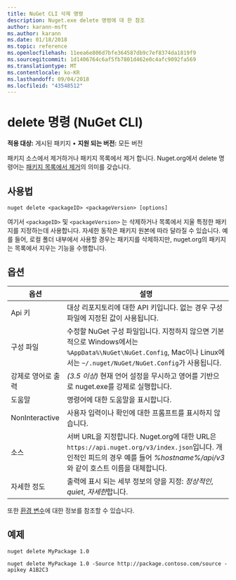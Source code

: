 ```yaml
---
title: NuGet CLI 삭제 명령
description: Nuget.exe delete 명령에 대 한 참조
author: karann-msft
ms.author: karann
ms.date: 01/18/2018
ms.topic: reference
ms.openlocfilehash: 11eea6e806d7bfe364587db9c7ef8374da1819f9
ms.sourcegitcommit: 1d1406764c6af5fb7801d462e0c4afc9092fa569
ms.translationtype: MT
ms.contentlocale: ko-KR
ms.lasthandoff: 09/04/2018
ms.locfileid: "43548512"
---
```

# <a name="delete-command-nuget-cli"></a>delete 명령 (NuGet CLI)

**적용 대상:** 게시된 패키지 &bullet; **지원 되는 버전:** 모든 버전

패키지 소스에서 제거하거나 패키지 목록에서 제거 합니다. Nuget.org에서 delete 명령어는 [패키지 목록에서 제거](../policies/deleting-packages.md)의 의미를 갖습니다.

## <a name="usage"></a>사용법

```cli
nuget delete <packageID> <packageVersion> [options]
```

여기서 `<packageID>` 및 `<packageVersion>` 는 삭제하거나 목록에서 지울 특정한 패키지를 지정하는데 사용합니다. 자세한 동작은 패키지 원본에 따라 달라질 수 있습니다. 예를 들어, 로컬 폴더 내부에서 사용할 경우는 패키지를 삭제하지만, nuget.org의 패키지는 목록에서 지우는 기능을 수행합니다.

## <a name="options"></a>옵션

| 옵션 | 설명 |
| --- | --- |
| Api 키 | 대상 리포지토리에 대한 API 키입니다. 없는 경우 구성 파일에 지정된 값이 사용됩니다. |
| 구성 파일 | 수정할 NuGet 구성 파일입니다. 지정하지 않으면 기본적으로 Windows에서는 `%AppData%\NuGet\NuGet.Config`, Mac이나 Linux에서는 `~/.nuget/NuGet/NuGet.Config`가 사용됩니다.|
| 강제로 영어로 출력 | *(3.5 이상)*  현재 언어 설정을 무시하고 영어를 기반으로 nuget.exe를 강제로 실행합니다. |
| 도움말 | 명령어에 대한 도움말을 표시합니다. |
| NonInteractive | 사용자 입력이나 확인에 대한 프롬프트를 표시하지 않습니다. |
| 소스 | 서버 URL을 지정합니다. Nuget.org에 대한 URL은 `https://api.nuget.org/v3/index.json`입니다. 개인적인 피드의 경우 예를 들어 *%hostname%/api/v3*와 같이 호스트 이름을 대체합니다. |
| 자세한 정도 | 출력에 표시 되는 세부 정보의 양을 지정: *정상적인*, *quiet*, *자세한*합니다. |

또한 [환경 변수](cli-ref-environment-variables.md)에 대한 정보를 참조할 수 있습니다.

## <a name="examples"></a>예제

```cli
nuget delete MyPackage 1.0

nuget delete MyPackage 1.0 -Source http://package.contoso.com/source -apikey A1B2C3
```
